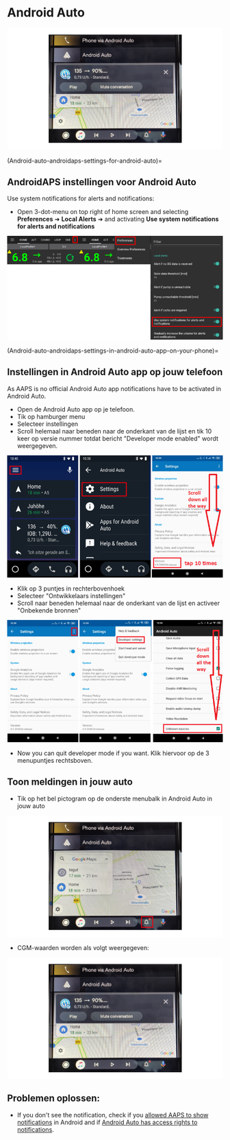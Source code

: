 # Android Auto

![AAPS CGM gegevens op Android Auto](../images/AndroidAuto_05.png)

(Android-auto-androidaps-settings-for-android-auto)=

## AndroidAPS instellingen voor Android Auto

Use system notifications for alerts and notifications:

* Open 3-dot-menu on top right of home screen and selecting **Preferences** ➜ **Local Alerts** ➜ and activating **Use system notifications for alerts and notifications** 

![Use system notifications for alerts and notifications](../images/AndroidAuto_01v2.png)

(Android-auto-androidaps-settings-in-android-auto-app-on-your-phone)=

## Instellingen in Android Auto app op jouw telefoon

As AAPS is no official Android Auto app notifications have to be activated in Android Auto.

* Open de Android Auto app op je telefoon.
* Tik op hamburger menu
* Selecteer instellingen
* Scroll helemaal naar beneden naar de onderkant van de lijst en tik 10 keer op versie nummer totdat bericht "Developer mode enabled" wordt weergegeven.

![Enable developer mode](../images/AndroidAuto_02.png)

* Klik op 3 puntjes in rechterbovenhoek
* Selecteer "Ontwikkelaars instellingen"
* Scroll naar beneden helemaal naar de onderkant van de lijst en activeer "Onbekende bronnen"

![Enable unknown sources](../images/AndroidAuto_03.png)

* Now you can quit developer mode if you want. Klik hiervoor op de 3 menupuntjes rechtsboven.

## Toon meldingen in jouw auto

* Tik op het bel pictogram op de onderste menubalk in Android Auto in jouw auto

![Bell icon - Android Auto in car](../images/AndroidAuto_04.png)

* CGM-waarden worden als volgt weergegeven:

![AAPS CGM gegevens op Android Auto](../images/AndroidAuto_05.png)

## Problemen oplossen:

* If you don't see the notification, check if you [allowed AAPS to show notifications](Android-auto-androidaps-settings-for-android-auto) in Android and if [Android Auto has access rights to notifications](Android-auto-androidaps-settings-in-android-auto-app-on-your-phone).